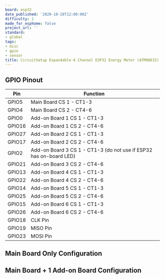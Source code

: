 ```yaml
---
board: esp32
date_published: '2020-10-28T12:00:00Z'
difficulty: 1
made_for_esphome: false
project_url: ''
standard:
- global
tags:
- misc
- gpio
- sensor
title: CircuitSetup Expandable-6 Channel ESP32 Energy Meter (ATM90E32)
---
```


## GPIO Pinout

| Pin    | Function                                                           |
| ------ | ------------------------------------------------------------------ |
| GPIO5  | Main Board CS 1 - CT1-3                                            |
| GPIO4  | Main Board CS 2 - CT4-6                                            |
| GPIO0  | Add-on Board 1 CS 1 - CT1-3                                        |
| GPIO16 | Add-on Board 1 CS 2 - CT4-6                                        |
| GPIO27 | Add-on Board 2 CS 1 - CT1-3                                        |
| GPIO17 | Add-on Board 2 CS 2 - CT4-6                                        |
| GPIO2  | Add-on Board 3 CS 1 - CT1-3 (do not use if ESP32 has on-board LED) |
| GPIO21 | Add-on Board 3 CS 2 - CT4-6                                        |
| GPIO13 | Add-on Board 4 CS 1 - CT1-3                                        |
| GPIO22 | Add-on Board 4 CS 2 - CT4-6                                        |
| GPIO14 | Add-on Board 5 CS 1 - CT1-3                                        |
| GPIO25 | Add-on Board 5 CS 2 - CT4-6                                        |
| GPIO15 | Add-on Board 6 CS 1 - CT1-3                                        |
| GPIO26 | Add-on Board 6 CS 2 - CT4-6                                        |
| GPIO18 | CLK Pin                                                            |
| GPIO19 | MISO Pin                                                           |
| GPIO23 | MOSI Pin                                                           |

## Main Board Only Configuration

## Main Board + 1 Add-on Board Configuration